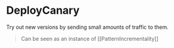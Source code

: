 # DeployCanary

Try out new versions by sending small amounts of traffic to them.

> Can be seen as an instance of [[PatternIncrementality]]
